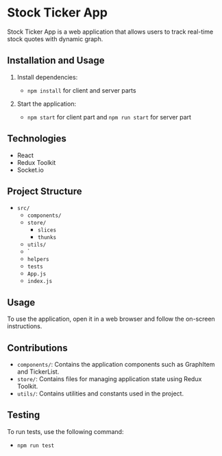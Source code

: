 # Stock Ticker App

Stock Ticker App is a web application that allows users to track real-time stock quotes with dynamic graph.

## Installation and Usage

1. Install dependencies:

   - `npm install` for client and server parts

3. Start the application:
   - `npm start` for client part and `npm run start` for server part

## Technologies

- React
- Redux Toolkit
- Socket.io

## Project Structure

- `src/`
  - `components/`
  - `store/`
    - `slices`
    - `thunks`
  - `utils/`
  - `
  - `helpers`
  - `tests`
  - `App.js`
  - `index.js`

## Usage

To use the application, open it in a web browser and follow the on-screen instructions.

## Contributions

- `components/`: Contains the application components such as GraphItem and TickerList.
- `store/`: Contains files for managing application state using Redux Toolkit.
- `utils/`: Contains utilities and constants used in the project.

## Testing

To run tests, use the following command:
- `npm run test`

